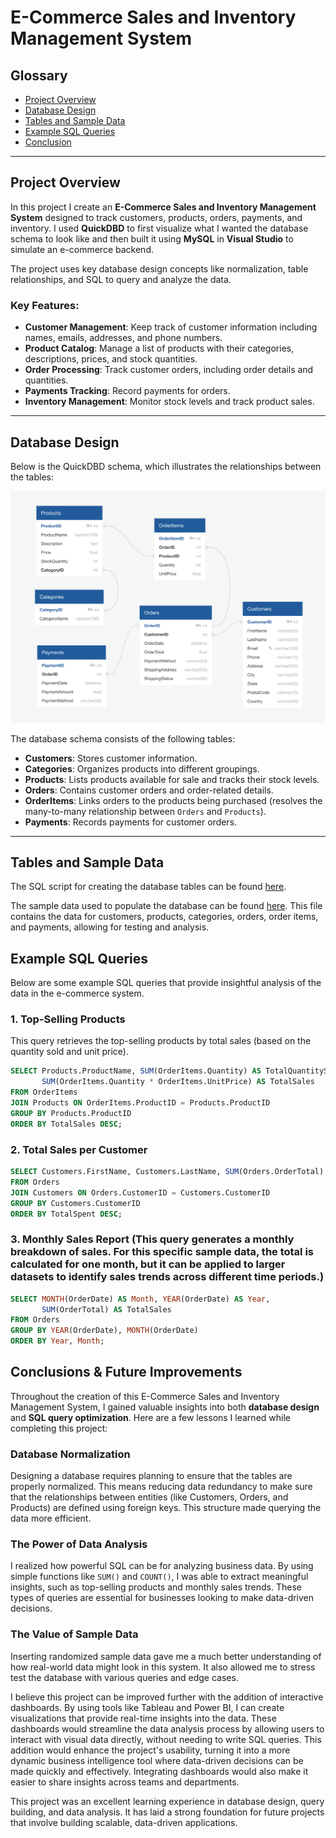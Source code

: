# E-Commerce Sales and Inventory Management System
## Glossary
- [Project Overview](#project-overview)
- [Database Design](#database-design)
- [Tables and Sample Data](#tables-and-sample-data)
- [Example SQL Queries](#example-sql-queries)
- [Conclusion](#conclusions--future-improvements)

---

## Project Overview
In this project I create an **E-Commerce Sales and Inventory Management System** designed to track customers, products, orders, payments, and inventory. I used **QuickDBD** to first visualize what I wanted the database schema to look like and then built it using **MySQL** in **Visual Studio** to simulate an e-commerce backend.

The project uses key database design concepts like normalization, table relationships, and SQL to query and analyze the data.

### Key Features:
- **Customer Management**: Keep track of customer information including names, emails, addresses, and phone numbers.
- **Product Catalog**: Manage a list of products with their categories, descriptions, prices, and stock quantities.
- **Order Processing**: Track customer orders, including order details and quantities.
- **Payments Tracking**: Record payments for orders.
- **Inventory Management**: Monitor stock levels and track product sales.

---

## Database Design

Below is the QuickDBD schema, which illustrates the relationships between the tables:

![E-Commerce ERD](QuickDBD_Shcema.png)

The database schema consists of the following tables:

- **Customers**: Stores customer information.
- **Categories**: Organizes products into different groupings.
- **Products**: Lists products available for sale and tracks their stock levels.
- **Orders**: Contains customer orders and order-related details.
- **OrderItems**: Links orders to the products being purchased (resolves the many-to-many relationship between `Orders` and `Products`).
- **Payments**: Records payments for customer orders.

---

## Tables and Sample Data

The SQL script for creating the database tables can be found [here](create_tables.sql).

The sample data used to populate the database can be found [here](insert_sample_data.sql). This file contains the data for customers, products, categories, orders, order items, and payments, allowing for testing and analysis.

## Example SQL Queries

Below are some example SQL queries that provide insightful analysis of the data in the e-commerce system.

### 1. Top-Selling Products
This query retrieves the top-selling products by total sales (based on the quantity sold and unit price).

```sql
SELECT Products.ProductName, SUM(OrderItems.Quantity) AS TotalQuantitySold, 
       SUM(OrderItems.Quantity * OrderItems.UnitPrice) AS TotalSales
FROM OrderItems
JOIN Products ON OrderItems.ProductID = Products.ProductID
GROUP BY Products.ProductID
ORDER BY TotalSales DESC;
```

### 2. Total Sales per Customer

```sql
SELECT Customers.FirstName, Customers.LastName, SUM(Orders.OrderTotal) AS TotalSpent
FROM Orders
JOIN Customers ON Orders.CustomerID = Customers.CustomerID
GROUP BY Customers.CustomerID
ORDER BY TotalSpent DESC;
```

### 3. Monthly Sales Report (This query generates a monthly breakdown of sales. For this specific sample data, the total is calculated for one month, but it can be applied to larger datasets to identify sales trends across different time periods.)

```sql
SELECT MONTH(OrderDate) AS Month, YEAR(OrderDate) AS Year, 
       SUM(OrderTotal) AS TotalSales
FROM Orders
GROUP BY YEAR(OrderDate), MONTH(OrderDate)
ORDER BY Year, Month;
```

## Conclusions & Future Improvements

Throughout the creation of this E-Commerce Sales and Inventory Management System, I gained valuable insights into both **database design** and **SQL query optimization**. Here are a few lessons I learned while completing this project:

### Database Normalization
Designing a database requires planning to ensure that the tables are properly normalized. This means reducing data redundancy to make sure that the relationships between entities (like Customers, Orders, and Products) are defined using foreign keys. This structure made querying the data more efficient.

### The Power of Data Analysis
I realized how powerful SQL can be for analyzing business data. By using simple functions like `SUM()` and `COUNT()`, I was able to extract meaningful insights, such as top-selling products and monthly sales trends. These types of queries are essential for businesses looking to make data-driven decisions.

### The Value of Sample Data
Inserting randomized sample data gave me a much better understanding of how real-world data might look in this system. It also allowed me to stress test the database with various queries and edge cases.

I believe this project can be improved further with the addition of interactive dashboards. By using tools like Tableau and Power BI, I can create visualizations that provide real-time insights into the data. These dashboards would streamline the data analysis process by allowing users to interact with visual data directly, without needing to write SQL queries.
This addition would enhance the project's usability, turning it into a more dynamic business intelligence tool where data-driven decisions can be made quickly and effectively. Integrating dashboards would also make it easier to share insights across teams and departments.

This project was an excellent learning experience in database design, query building, and data analysis. It has laid a strong foundation for future projects that involve building scalable, data-driven applications.


